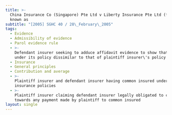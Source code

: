 ```yaml
---
title: >-
  China Insurance Co (Singapore) Pte Ltd v Liberty Insurance Pte Ltd (formerly
  known as
subtitle: "[2005] SGHC 40 / 28\_February\_2005"
tags:
  - Evidence
  - Admissibility of evidence
  - Parol evidence rule
  - >-
    Defendant insurer seeking to adduce affidavit evidence to show that coverage
    under its policy dissimilar to that of plaintiff insurer\'s policy
  - Insurance
  - General principles
  - Contribution and average
  - >-
    Plaintiff insurer and defendant insurer having common insured under separate
    insurance policies
  - >-
    Plaintiff insurer claiming defendant insurer legally obligated to contribute
    towards any payment made by plaintiff to common insured
layout: single
---
```


